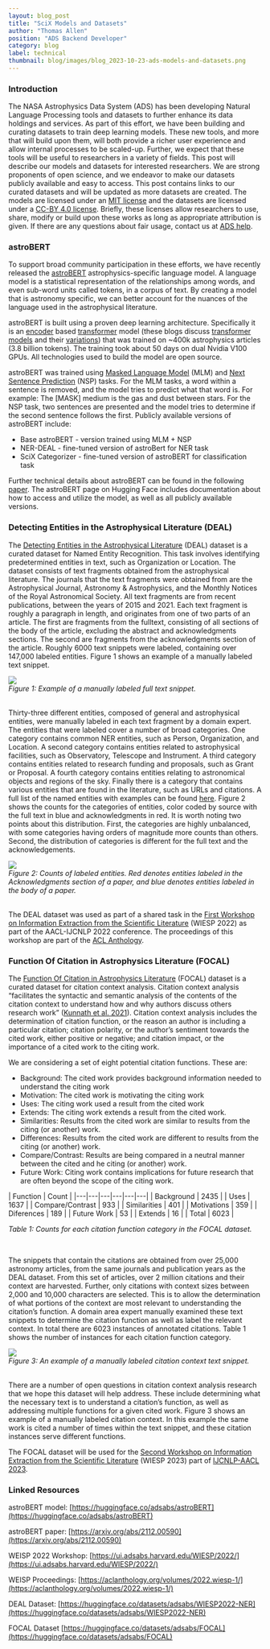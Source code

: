 ```yaml
---
layout: blog_post
title: "SciX Models and Datasets"
author: "Thomas Allen"
position: "ADS Backend Developer"
category: blog
label: technical
thumbnail: blog/images/blog_2023-10-23-ads-models-and-datasets.png
---
```


### Introduction

The NASA Astrophysics Data System (ADS) has been developing Natural Language Processing tools and datasets to further enhance its data holdings and services.  As part of this effort, we have been building and curating datasets to train deep learning models. These new tools, and more that will build upon them, will both provide a richer user experience and allow internal processes to be scaled-up.  Further, we expect that these tools will be useful to researchers in a variety of fields.  This post will describe our models and datasets for interested researchers.  We are strong proponents of open science, and we endeavor to make our datasets publicly available and easy to access. This post contains links to our curated datasets and will be updated as more datasets are created. The models are licensed under an [MIT license](https://opensource.org/license/mit/) and the datasets are licensed under a [CC-BY 4.0 license](https://creativecommons.org/licenses/by/4.0/).  Briefly, these licenses allow researchers to use, share, modify or build upon these works as long as appropriate attribution is given.  If there are any questions about fair usage, contact us at [ADS help](mailto:adshelp@cfa.harvard.edu).


### astroBERT

To support broad community participation in these efforts, we have recently released the [astroBERT](https://huggingface.co/adsabs/astroBERT) astrophysics-specific language model. A language model is a statistical representation of the relationships among words, and even sub-word units called tokens, in a corpus of text.  By creating a model that is astronomy specific, we can better account for the nuances of the language used in the astrophysical literature.

astroBERT is built using a proven deep learning architecture.  Specifically it is an [encoder](https://ui.adsabs.harvard.edu/abs/2018arXiv181004805D/abstract) based [transformer](https://ui.adsabs.harvard.edu/abs/2017arXiv170603762V/abstract) model (these blogs discuss [transformer models](https://medium.com/@yulemoon/detailed-explanations-of-transformer-step-by-step-dc32d90b3a98) and their [variations](https://medium.com/@yulemoon/an-in-depth-look-at-the-transformer-based-models-22e5f5d17b6b)) that was trained on ~400k astrophysics articles (3.8 billion tokens).  The training took about 50 days on dual Nvidia V100 GPUs.  All technologies used to build the model are open source.  

astroBERT was trained using [Masked Language Model](https://huggingface.co/docs/transformers/main/tasks/masked_language_modeling) (MLM) and [Next Sentence Prediction](https://www.geeksforgeeks.org/next-sentence-prediction-using-bert/#) (NSP) tasks.  For the MLM tasks, a word within a sentence is removed, and the model tries to predict what that word is.  For example: The [MASK] medium is the gas and dust between stars. For the NSP task, two sentences are presented and the model tries to determine if the second sentence follows the first.  Publicly available versions of astroBERT include:

 * Base astroBERT - version trained using MLM + NSP
 * NER-DEAL - fine-tuned version of astroBert for NER task
 * SciX Categorizer - fine-tuned version of astroBERT for classification task
 
Further technical details about astroBERT can be found in the following [paper](https://arxiv.org/abs/2112.00590). The astroBERT page on Hugging Face includes documentation about how to access and utilize the model, as well as all publicly available versions.


### Detecting Entities in the Astrophysical Literature (DEAL)

The [Detecting Entities in the Astrophysical Literature](https://huggingface.co/datasets/adsabs/WIESP2022-NER) (DEAL) dataset is a curated dataset for Named Entity Recognition.  This task involves identifying predetermined entities in text, such as Organization or Location.  The dataset consists of text fragments obtained from the astrophysical literature. The journals that the text fragments were obtained from are the Astrophysical Journal, Astronomy & Astrophysics, and the Monthly Notices of the Royal Astronomical Society. All text fragments are from recent publications, between the years of 2015 and 2021. Each text fragment is roughly a paragraph in length, and originates from one of two parts of an article. The first are fragments from the fulltext, consisting of all sections of the body of the article, excluding the abstract and acknowledgments sections. The second are fragments from the acknowledgments section of the article.  Roughly 6000 text snippets were labeled, containing over 147,000 labeled entities. Figure 1 shows an example of a manually labeled text snippet. 

  

<div class="text-center">
    <img class="img-thumbnail" src="{{ site.baseurl }}/blog/images/blog_2023-10-23-DEAL-example.png" />
<br>
<em>Figure 1: Example of a manually labeled full text snippet.
</em>
</div>
<br>

Thirty-three different entities, composed of general and astrophysical entities, were manually labeled in each text fragment by a domain expert. The entities that were labeled cover a number of broad categories. One category contains common NER entities, such as Person, Organization, and Location. A second category contains entities related to astrophysical facilities, such as Observatory, Telescope and Instrument. A third category contains entities related to research funding and proposals, such as Grant or Proposal. A fourth category contains entities relating to astronomical objects and regions of the sky. Finally there is a category that contains various entities that are found in the literature, such as URLs and citations.  A full list of the named entities with examples can be found [here](https://ui.adsabs.harvard.edu/WIESP/2022/LabelDefinitions).  Figure 2 shows the counts for the categories of entities, color coded by source with the full text in blue and acknowledgments in red.  It is worth noting two points about this distribution.  First, the categories are highly unbalanced, with some categories having orders of magnitude more counts than others.  Second, the distribution of categories is different for the full text and the acknowledgements.  


<div class="text-center">
    <img class="img-thumbnail" src="{{ site.baseurl }}/blog/images/blog_2023-10-23-DEAL-counts.png" />
<br>
<em>Figure 2: Counts of labeled entities.  Red denotes entities labeled in the Acknowledgments section of a paper, and blue denotes entities labeled in the body of a paper.
</em>
</div>
<br>



The DEAL dataset was used as part of a shared task in the [First Workshop on Information Extraction from the Scientific Literature](https://ui.adsabs.harvard.edu/WIESP/2022/) (WIESP 2022) as part of the AACL-IJCNLP 2022 conference.  The proceedings of this workshop are part of the [ACL Anthology](https://aclanthology.org/volumes/2022.wiesp-1/).  


### Function Of Citation in Astrophysics Literature (FOCAL)

The [Function Of Citation in Astrophysics Literature](https://huggingface.co/datasets/adsabs/FOCAL) (FOCAL) dataset is a curated dataset for citation context analysis.  Citation context analysis  “facilitates the syntactic and semantic analysis of the contents of the citation context to understand how and why authors discuss others research work” ([Kunnath et al. 2021](https://direct.mit.edu/qss/article/2/4/1170/107610/A-meta-analysis-of-semantic-classification-of)).  Citation context analysis includes the determination of citation function, or the reason an author is including a particular citation; citation polarity, or the author’s sentiment towards the cited work, either positive or negative; and citation impact, or the importance of a cited work to the citing work.  

We are considering a set of eight potential citation functions.  These are:

 * Background: The cited work provides background information needed to understand the citing work
 * Motivation: The cited work is motivating the citing work
 * Uses: The citing work used a result from the cited work
 * Extends: The citing work extends a result from the cited work.
 * Similarities: Results from the cited work are similar to results from the citing (or another) work.
 * Differences: Results from the cited work are different to results from the citing (or another) work.
 * Compare/Contrast: Results are being compared in a neutral manner between the cited and he citing (or another) work.
 * Future Work: Citing work contains implications for future research that are often beyond the scope of the citing work.




| Function  | Count |
|---|---|---|---|---|---|
| Background  | 2435 | 
| Uses  | 1637 | 
| Compare/Contrast  | 933 | 
| Similarities  | 401 | 
| Motivations  | 359 | 
| Diferences  | 189 | 
| Future Work  | 53 | 
| Extends  | 16 | 
| Total  | 6023 | 

*Table 1: Counts for each citation function category in the FOCAL dataset.*

<br>

The snippets that contain the citations are obtained from over 25,000 astronomy articles, from the same journals and publication years as the DEAL dataset.  From this set of articles, over 2 million citations and their context are harvested.  Further, only citations with context sizes between 2,000 and 10,000 characters are selected. This is to allow the determination of what portions of the context are most relevant to understanding the citation’s function.  A domain area expert manually examined these text snippets to determine the citation function as well as label the relevant context.  In total there are 6023 instances of annotated citations.  Table 1 shows the number of instances for each citation function category.

<div class="text-center">
    <img class="img-thumbnail" src="{{ site.baseurl }}/blog/images/blog_2023-10-23-FOCAL_example.png" />
<br>
<em>Figure 3: An example of a manually labeled citation context text snippet.
</em>
</div>
<br>


There are a number of open questions in citation context analysis research that we hope this dataset will help address.  These include determining what the necessary text is to understand a citation’s function, as well as addressing multiple functions for a given cited work.  Figure 3 shows an example of a manually labeled citation context.  In this example the same work is cited a number of times within the text snippet, and these citation instances serve different functions. 

The FOCAL dataset will be used for the [Second Workshop on Information Extraction from the Scientific Literature](https://ui.adsabs.harvard.edu/WIESP/2023/shared_task_1) (WIESP 2023) part of [IJCNLP-AACL 2023](http://www.ijcnlp-aacl2023.org/).
 



### Linked Resources

astroBERT model: [https://huggingface.co/adsabs/astroBERT](https://huggingface.co/adsabs/astroBERT)

astroBERT paper: [https://arxiv.org/abs/2112.00590](https://arxiv.org/abs/2112.00590)

WEISP 2022 Workshop: [https://ui.adsabs.harvard.edu/WIESP/2022/](https://ui.adsabs.harvard.edu/WIESP/2022/)

WEISP Proceedings: [https://aclanthology.org/volumes/2022.wiesp-1/](https://aclanthology.org/volumes/2022.wiesp-1/)

DEAL Dataset: [https://huggingface.co/datasets/adsabs/WIESP2022-NER](https://huggingface.co/datasets/adsabs/WIESP2022-NER)

FOCAL Dataset [https://huggingface.co/datasets/adsabs/FOCAL](https://huggingface.co/datasets/adsabs/FOCAL)
